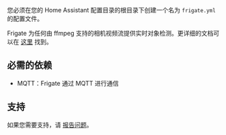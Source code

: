 您必须在您的 Home Assistant 配置目录的根目录下创建一个名为 `frigate.yml` 的配置文件。

Frigate 为任何由 ffmpeg 支持的相机视频流提供实时对象检测。更详细的文档可以在 [这里](https://docs.frigate.video) 找到。

## 必需的依赖

- MQTT：Frigate 通过 MQTT 进行通信

## 支持

如果您需要支持，请 [报告问题](https://github.com/blakeblackshear/frigate/issues/new/choose)。